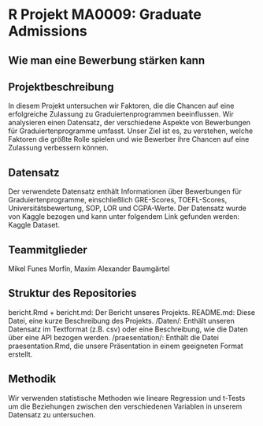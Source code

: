 # R Projekt MA0009: Graduate Admissions
## Wie man eine Bewerbung stärken kann

## Projektbeschreibung
In diesem Projekt untersuchen wir Faktoren, die die Chancen auf eine erfolgreiche Zulassung zu Graduiertenprogrammen beeinflussen. Wir analysieren einen Datensatz, der verschiedene Aspekte von Bewerbungen für Graduiertenprogramme umfasst. Unser Ziel ist es, zu verstehen, welche Faktoren die größte Rolle spielen und wie Bewerber ihre Chancen auf eine Zulassung verbessern können.

## Datensatz
Der verwendete Datensatz enthält Informationen über Bewerbungen für Graduiertenprogramme, einschließlich GRE-Scores, TOEFL-Scores, Universitätsbewertung, SOP, LOR und CGPA-Werte. Der Datensatz wurde von Kaggle bezogen und kann unter folgendem Link gefunden werden: Kaggle Dataset.

## Teammitglieder
Mikel Funes Morfín, Maxim Alexander Baumgärtel

## Struktur des Repositories
bericht.Rmd + bericht.md: Der Bericht unseres Projekts.
README.md: Diese Datei, eine kurze Beschreibung des Projekts.
/Daten/: Enthält unseren Datensatz im Textformat (z.B. csv) oder eine Beschreibung, wie die Daten über eine API bezogen werden.
/praesentation/: Enthält die Datei praesentation.Rmd, die unsere Präsentation in einem geeigneten Format erstellt.

## Methodik
Wir verwenden statistische Methoden wie lineare Regression und t-Tests um die Beziehungen zwischen den verschiedenen Variablen in unserem Datensatz zu untersuchen. 


